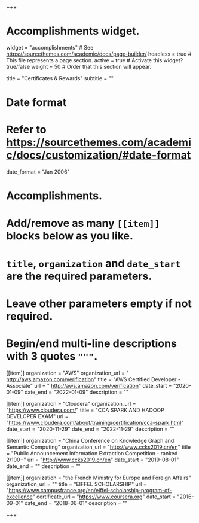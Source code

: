 +++
# Accomplishments widget.
widget = "accomplishments"  # See https://sourcethemes.com/academic/docs/page-builder/
headless = true  # This file represents a page section.
active = true  # Activate this widget? true/false
weight = 50  # Order that this section will appear.

title = "Certificates & Rewards"
subtitle = ""

# Date format
#   Refer to https://sourcethemes.com/academic/docs/customization/#date-format
date_format = "Jan 2006"

# Accomplishments.
#   Add/remove as many `[[item]]` blocks below as you like.
#   `title`, `organization` and `date_start` are the required parameters.
#   Leave other parameters empty if not required.
#   Begin/end multi-line descriptions with 3 quotes `"""`.

[[item]]
  organization = "AWS"
  organization_url = " http://aws.amazon.com/verification"
  title = "AWS Certified Developer - Associate"
  url = " http://aws.amazon.com/verification"
  date_start = "2020-01-09"
  date_end = "2022-01-09"
  description = ""

[[item]]
  organization = "Cloudera"
  organization_url = "https://www.cloudera.com/"
  title = "CCA SPARK AND HADOOP DEVELOPER EXAM"
  url = "https://www.cloudera.com/about/training/certification/cca-spark.html"
  date_start = "2020-11-29"
  date_end = "2022-11-29"
  description = ""
 
[[item]]
  organization = "China Conference on Knowledge Graph and Semantic Computing"
  organization_url = "http://www.ccks2019.cn/en"
  title = "Public Announcement Information Extraction Competition - ranked 2/100+"
  url = "http://www.ccks2019.cn/en"
  date_start = "2019-08-01"
  date_end = ""
  description = ""

[[item]]
  organization = "the French Ministry for Europe and Foreign Affairs"
  organization_url = ""
  title = "EIFFEL SCHOLARSHIP"
  url = "https://www.campusfrance.org/en/eiffel-scholarship-program-of-excellence"
  certificate_url = "https://www.coursera.org"
  date_start = "2016-09-01"
  date_end = "2018-06-01"
  description = ""

+++
